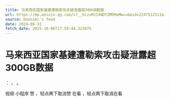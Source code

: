 ```yaml
---
title: 马来西亚国家基建遭勒索攻击疑泄露超300GB数据
url: https://mp.weixin.qq.com/s?__biz=MzI4NDY2MDMwMw==&mid=2247512511&idx=2&sn=0b0b1a629a293bb93ff09263481a1f83
source: Doonsec's feed
date: 2024-08-31
fetch_date: 2025-10-06T17:59:44.323075
---
```


# 马来西亚国家基建遭勒索攻击疑泄露超300GB数据

：
，
。

视频
小程序
赞
，轻点两下取消赞
在看
，轻点两下取消在看
